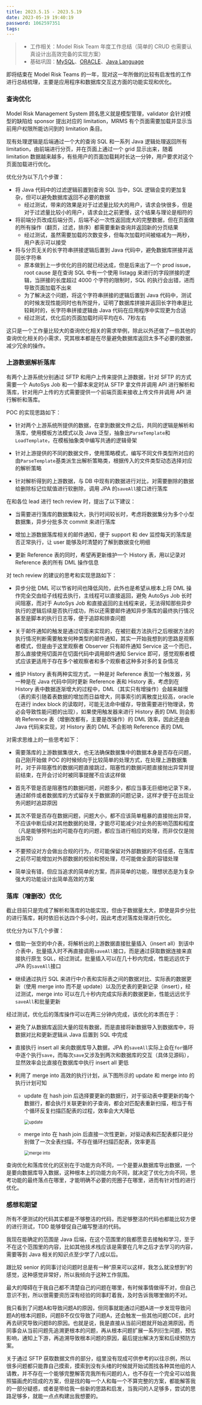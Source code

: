 ```yaml
---
title: 2023.5.15 - 2023.5.19
date: 2023-05-19 19:40:19
password: 1062597351
tags:
---
```


> - 工作相关：Model Risk Team 年度工作总结（简单的 CRUD 也需要认真设计出高效完备的实现方案）
> - 基础巩固：[MySQL](../../../../2022/08/06/mysql/)、[ORACLE](../../../../2022/12/15/oracle/)、[Java Language](../../../../2022/05/08/java-language/)

即将结束在 Model Risk Teams 的一年，现对这一年所做的比较有启发性的工作进行总结梳理，主要是应用程序和数据库交互这方面的功能实现和优化。

### 查询优化

Model Risk Management System 顾名思义就是模型管理，validator 会针对模型的缺陷给 sponsor 提出对应的 limitation，MRMS 有个页面需要加载并显示当前用户权限所能访问到的 limitation 条目。

现有处理逻辑是后端通过一个大的查询 SQL 和一系列 Java 逻辑处理返回所有 limitation，由前端进行分页，并在页面上通过一个 grid 显示出来，随着 limitation 数据越来越多，有些用户的页面加载耗时长达一分钟，用户要求对这个页面加载进行优化。

优化分为以下几个步骤：

- 将 Java 代码中的过滤逻辑前置到查询 SQL 当中，SQL 逻辑会变的更加复杂，但可以避免数据库返回不必要的数据
  - 经过测试，带来的效果是对于过滤量比较大的用户，请求会快很多，但是对于过滤量比较小的用户，请求会比之前更慢，这个结果与理论是相符的
- 将前端分页改成后端分页，后端不必一次性返回庞大的完整数据，但在页面做的所有操作（翻页，过滤，排序）都需要重新查询并返回新的分页结果
  - 经过测试，虽然需要加载的次数变多，但每次加载时间被缩减为一两秒，用户表示可以接受
- 将与分页无关的长字符串拼接逻辑后置到 Java 代码中，避免数据库拼接并返回长字符串
  - 原本做到上一步优化的目的就已经达成，但是后来出了一个 prod issue，root cause 是在查询 SQL 中有一个使用 listagg 来进行的字段拼接的逻辑，当拼接的长度超过 4000 个字符的限制时，SQL 的执行会出错，进而导致页面加载不出来
  - 为了解决这个问题，将这个字符串拼接的逻辑后置到 Java 代码中，测试的时候发现性能同时也有所提升，证明了数据库拼接并返回长字符串是比较耗时的，长字符串拼接逻辑由 Java 代码在应用程序中实现更为合适
  - 经过测试，优化后的页面加载时间平均在6、7秒左右

这只是一个工作量比较大的查询优化相关的需求举例，除此以外还做了一些其他的查询优化相关的小需求，究其根本都是在尽量避免数据库返回太多不必要的数据，减少冗余的操作。

### 上游数据解析落库

有两个上游系统分别通过 SFTP 和用户上传来提供上游数据，针对 SFTP 的方式需要一个 AutoSys Job 和一个脚本来定时从 SFTP 拿文件并调用 API 进行解析和落库，针对用户上传的方式需要提供一个前端页面来接收上传文件并调用 API 进行解析和落库。

POC 的实现思路如下：

- 针对两个上游系统所提供的数据，在拿到数据文件之后，共同的逻辑是解析和落库，使用模板方法模式以及 Java 泛型，抽象出`ParseTemplate`和`LoadTemplate`，在模板抽象类中编写共通的逻辑骨架

- 针对上游提供的不同的数据文件，使用策略模式，编写不同文件类型所对应的由`ParseTemplate`基类派生出解析策略类，根据传入的文件类型动态选择对应的解析策略

- 针对解析得到的上游数据，与 DB 中现有的数据进行对比，对需要删除的数据给删除标记位赋值进行软删除，调用 JPA 的`saveAll`接口进行落库

  

在和各位 lead 进行 tech review 时，提出了以下建议：

- 当需要进行落库的数据集较大，执行时间较长时，考虑将数据集分为多个小型数据集，异步分批多次 commit 来进行落库

- 增加上游数据落库相关的邮件通知，便于 support 和 dev 监控每天的落库是否正常执行，让 user 能够及时清楚的了解到数据变化明细

- 更新 Reference 表的同时，希望再更新维护一个 History 表，用以记录对 Reference 表的所有 DML 操作信息

  

对 tech review 的建议的思考和实现思路如下：

- 异步分批 DML 可以节省时间也降低风险，此外也是希望从根本上将 DML 操作完全交由给子线程去执行，主线程可以直接返回，避免 AutoSys Job 长时间阻塞，而对于 AutoSys Job 和直接返回的主线程来说，无法得知那些异步执行的逻辑后续是否执行成功，所以还需要邮件通知异步落库的最终执行情况甚至是脚本的执行日志等，便于追踪和排查问题

- 关于邮件通知的触发是通过切面来实现的，在被拦截方法执行之后根据方法的执行情况判断需要触发何种类型的邮件通知，其实一开始我想到的思路是观察者模式，但是由于这里观察者 Observer 只有邮件通知 Service 这一个而已，那么直接使用切面并在切面代码中调用邮件通知 Service 即可，感觉观察者模式应该更适用于存在多个被观察者和多个观察者这种多对多的复杂情况

- 维护 History 表有两种实现方式，一种是对 Reference 表加一个触发器，另一种是在 Java 代码中同时更新 Reference 表和 History 表，考虑到在 History 表中数据逐渐增大的过程中，DML（其实只有增操作）会越来越慢（表的索引随着表数据的增加而日益增大，同事索引的离散度比较高，oracle 在进行 index block 的读取时，可能无法命中缓存，导致需要进行物理读，势必会导致性能问题的出现），如果使用触发器来进行 History 表的 DML 则会影响 Reference 表（增删改都有，主要是改操作）的 DML 效率，因此还是由 Java 代码来实现，对 History 表的 DML 不会影响 Reference 表的 DML

  

对需求思维上的一些思考如下：

- 需要落库的上游数据集很大，也无法确保数据集中的数据本身是否存在问题，自己刚开始做 POC 的时候倾向于比较简单的处理方式，在处理上游数据集时，对于非阻塞性的数据问题直接跳过，阻塞性的数据问题直接抛出异常并提前结束，在开会讨论时被同事提醒不应该这样做

- 首先不管是否是阻塞性的数据问题，问题多少，都应当事无巨细地记录下来，通过邮件或者数据库的方式留存关于数据源的问题记录，这样才便于在出现业务问题时追踪原因

- 其次不管是否存在数据问题，问题大小，都不应该简单粗暴的直接抛出异常，不应该中断后续对其他数据的处理，才能尽可能减少对业务的影响范围和程度（凡是能够预判出的可能存在的问题，都应当进行相应的处理，而非仅仅是抛出异常）

- 不要预设对方会做出合规的行为，尽可能保留对外部数据的不信任感，在落库之前尽可能增加对外部数据的校验和预处理，尽可能做全面的容错处理

- 简单没有错，但应当追求的简单的方案，而非简单的功能，理想状态是为复杂强大的功能设计出简单高效的方案

  

### 落库（增删改）优化

截止目前只是完成了解析和落库的功能实现，但由于数据量太大，即使是异步分批的进行落库，耗时依旧长达四个多小时，因此考虑对落库处理进行优化。

优化分为以下几个步骤：

- 借助一张空的中介表，将解析出的上游数据直接批量插入（insert all）到该中介表中，批量插入时不再直接调用`saveAll`接口，而是通过获取数据连接来直接执行原生 SQL，经过测试，批量插入可以在几十秒内完成，性能远远优于 JPA 的`saveAll`接口

- 继续通过执行 SQL 来进行中介表和实际表之间的数据对比、实际表的数据更新（使用 merge into 而不是 update）以及历史表的更新记录（insert），经过测试，merge into 可以在几十秒内完成实际表的数据更新，性能远远优于`saveAll`和批量更新

  

经过测试，优化后的落库操作可以在两三分钟内完成，该优化的本质在于：

- 避免了从数据库返回大量的现有数据，而是直接将新数据导入到数据库中，将数据对比和更新逻辑从 Java 后置到 SQL 中完成

- 直接执行 insert all 来向数据库导入数据，JPA 的`saveAll`实际上会在`for`循环中逐个执行`save`，而每次`save`又涉及到两次和数据库的交互（具体见源码），显然效率会比直接在数据库中执行 insert all 更低

- 利用了 merge into 高效的执行计划，从下图所示的 update 和 merge into 的执行计划可知

  - update 在 hash join 后选择要更新的数据行，对于驱动表中要更新的每个数据行，都会执行关联更新的子查询，都会对匹配表重新扫描，相当于有个循环反复扫描匹配表的过程，效率会大大降低

    <img src="update.png" alt="update" style="zoom:80%;" />

  - merge into 在 hash join 后直接一次性更新，对驱动表和匹配表都只是分别做了一次全表扫描，不存在循环扫描匹配表，效率更高

    <img src="merge into.png" alt="merge into" style="zoom:80%;" />

查询优化和落库优化的区别在于功能方向不同，一个是要从数据库导出数据，一个是要向数据库导入数据，这种根本上的功能方向不同，就决定了优化方向不同，思考功能的最终落点在哪里，才能明确不必要的兜圈子在哪里，进而有针对性的进行优化。

### 感想和期望

所有不便测试的代码其实都是不够整洁的代码，而足够整洁的代码也都能比较方便的进行测试，TDD 能够督促自己编写整洁的代码。

我现在能确定的范围是 Java 后端，在这个范围里的我都愿意去接触和学习，至于不在这个范围里的内容，比如其他技术栈应该是需要在几年之后才去学习的内容，需要等到 Java 相关的知识点至少学了八成以后。

跟比较 senior 的同事讨论问题时总是有一种“原来可以这样，我怎么就没想到”的感觉，这种感觉非常好，所以我倾向于这种工作氛围。

最大的障碍在于我自己都不清楚自己的问题在哪里，有时候事情做得不对，但自己意识不到，所以很需要资历深有经验的同事盯着我，及时告诉我哪里做的不对。

我只看到了问题A和导致问题A的原因，但同事就能通过问题A进一步发现导致问题A的根本问题B，问题B不仅仅导致了问题A，还会触发一些其他问题CDE，此时再去研究导致问题B的原因。也就是说，我是直接从当前问题就开始追溯原因，而同事会从当前问题先追溯更根本的问题，再从根本问题扩展一系列衍生问题，预估影响，通知上下游，再追溯导致根本问题的原因，最后提出解决方案和后续预防方案。

关于通过 SFTP 获取数据文件的部分，组里没有现成可供参考的以往示例，所以很多问题都只能靠自己摸索，摸索到没有头绪的时候就开始试图找各种其他组的人请教，并不存在一个能够完整解答完我所有问题的人，也不存在一个完全可以给我照猫画虎的现成的方案，但是找的每一个人和每一个不算完整的方案，都能解答我的一部分疑惑，或者是带给我一些新的思路和启发，当我问的人足够多，尝试的思路足够多，就能一点点构建出我想要的。

